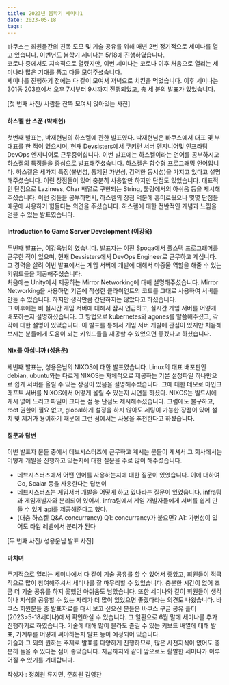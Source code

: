 ```yaml
---
title: 2023년 봄학기 세미나1
date: 2023-05-18
tags:
---
```


바쿠스는 회원들간의 친목 도모 및 기술 공유를 위해 매년 2번 정기적으로 세미나를 열고 있습니다. 이번년도 봄학기 세미나는 5/18에 진행하였습니다.  
코로나 중에서도 지속적으로 열렸지만, 이번 세미나는 코로나 이후 처음으로 열리는 세미나라 많은 기대를 품고 다들 모여주셨습니다.    
세미나를 진행하기 전에는 다 같이 모여서 저녁으로 치킨을 먹었습니다.
이후 세미나는 301동 203호에서 오후 7시부터 9시까지 진행되었고, 총 세 분의 발표가 있었습니다.  

[첫 번째 사진/ 사람들 잔뜩 모여서 앉아있는 사진]   

#### 하스켈 한 스푼 (박재현)
첫번째 발표는, 박재현님의 하스켈에 관한 발표였다. 박재현님은 바쿠스에서 대표 및 부대표를 한 적이 있으시며, 현재 Devsisters에서 쿠키런 서버 엔지니어및 인프라팀 DevOps 엔지니어로 근무중이십니다. 이번 발표에는 하스켈이라는 언어를 공부하시고 하스켈의 특징들을 중심으로 발표해주셨습니다. 하스켈은 함수형 프로그래밍 언어입니다. 하스켈은 세가지 특징(불변성, 통제된 가변성, 강력한 동시성)을 가지고 있다고 설명해주셨습니다. 이런 장점들이 있어 충분히 사용할만 하지만 단점도 있었습니다. 대표적인 단점으로 Laziness, Char 배열로 구현되는 String, 툴링에서의 아쉬움 등을 제시해주셨습니다. 이런 것들을 공부하면서, 하스켈의 장점 덕분에 흥미로웠으나 몇몇 단점들 때문에 사용하기 힘들다는 의견을 주셨습니다. 하스켈에 대한 전반적인 개념과 느낌을 얻을 수 있는 발표였습니다.


#### Introduction to Game Server Development (이강욱)
두번째 발표는, 이강욱님의 <Introduction to Game Server Development>였습니다. 발표자는 이전 Spoqa에서 풀스택 프로그래머를 근무한 적이 있으며, 현재 Devsisters에서 DevOps Engineer로 근무하고 계십니다.  
그 경력을 살려 이번 발표에서는 게임 서버에 개발에 대해서 마중물 역할을 해줄 수 있는 키워드들을 제공해주셨습니다.  
처음에는 Unity에서 제공하는 Mirror Networking에 대해 설명해주셨습니다. Mirror Networking을 사용하면 기존에 작성한 클라이언트의 코드를 그대로 사용하여 서버를 만들 수 있습니다. 하지만 생각만큼 간단하지는 않았다고 하셨습니다.  
그 이후에는 비 실시간 게임 서버에 대해서 잠시 언급하고, 실시간 게임 서버를 어떻게 배포하는지 설명하셨습니다. 그 방법으로 kubernetes와 agones를 말씀해주셨고, 각각에 대한 설명이 있었습니다. 
이 발표를 통해서 게임 서버 개발에 관심이 있지만 처음해보시는 분들에게 도움이 되는 키워드들을 재공할 수 있었으면 좋겠다고 하셨습니다.


#### Nix를 아십니까 (성용운)
세번째 발표는, 성용운님의 NIXOS에 대한 발표였습니다. Linux의 대표 배포판인 debian, ubuntu와는 다르게 NIXOS는 자체적으로 제공하는 기본 설정파일 하나만으로 쉽게 서버를 올릴 수 있는 장점이 있음을 설명해주셨습니다. 그에 대한 데모로 마인크래프트 서버를 NIXOS에서 어떻게 올릴 수 있는지 시연을 하셨다. NIXOS는 빌드시에 캐시 없어 느리고 파일이 크다는 점 등 단점도 제시해주셨습니다. 그럼에도 불구하고, root 권한이 필요 없고, global하게 설정을 하지 않아도 세팅이 가능한 장점이 있어 설치 및 제거가 용이하기 때문에 그런 점에서는 사용을 추천한다고 하셨습니다.  

#### 질문과 답변
이번 발표자 분들 중에서 데브시스터즈에 근무하고 계시는 분들이 계셔서 그 회사에서는 어떻게 개발을 진행하고 있는지에 대한 질문을 주로 많이 해주셨습니다.
 - 데브시스터즈에서 어떤 언어를 사용하는지에 대한 질문이 있었습니다. 이에 대하여 Go, Scalar 등을 사용한다는 답변이 
 - 데브시스터즈는 게임서버 개발을 어떻게 하고 있나라는 질문이 있었습니다. infra팀과 게임개발자와 분리되어 있어서, infra팀에서 게임 개발자들에게 서버를 쉽게 만들 수 있게 api를 제공해준다고 했다. 
 - (대충 하스켈 Q&A concurrency) Q1: concurrancy가 붙으면? A1: 가변성이 있어도 타입 레벨에서 분리가 된다


[두 번째 사진/ 성용운님 발표 사진]   

#### 마치며
주기적으로 열리는 세미나에서 다 같이 기술 공유를 할 수 있어서 좋았고, 회원들이 적극적으로 많이 참여해주셔서 세미나를 잘 마무리할 수 있었습니다. 충분한 시간이 없어 조금 더 기술 공유를 하지 못했던 아쉬움도 남았습니다.
또한 세미나와 같이 회원들이 생각이나 지식을 공유할 수 있는 자리가 더 많이 있었으면 좋겠다라는 의견도 나왔습니다. 
바쿠스 회원분들 중 발표자료를 다시 보고 싶으신 분들은 바쿠스 구글 공유 폴더(2023>5-18세미나)에서 확인하실 수 있습니다.
그 일환으로 6월 말에 세미나를 추가 진행하기로 하였습니다. 기술에 대해 많이 몰라도 즐길 수 있는 키보드 배열에 대해 발표, 가계부를 어떻게 써야하는지 발표 등이 예정되어 있습니다.   
기술과 그 외의 원하는 주제로 발표를 다양하게 진행하므로, 많은 사전지식이 없어도 충분히 들을 수 있다는 점이 좋았습니다. 
지금까지와 같이 앞으로도 활발한 세미나가 이루어질 수 있기를 기대합니다.  

작성자 : 정회원 류지민, 준회원 김영찬